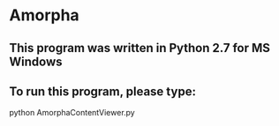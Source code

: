 # Amorpha

## This program was written in Python 2.7 for MS Windows 
## To run this program, please type:

python AmorphaContentViewer.py
